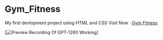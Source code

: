 # Gym_Fitness
 My first devlopment project using HTML and CSS
 Visit Now : [Gym Fitness](https://codingcruella.github.io/Gym_Fitness)
 

 [![Preview Recording Of GPT-1260 Working](https://codingcruella.github.io/Gym_Fitness/preview/ss.png)]